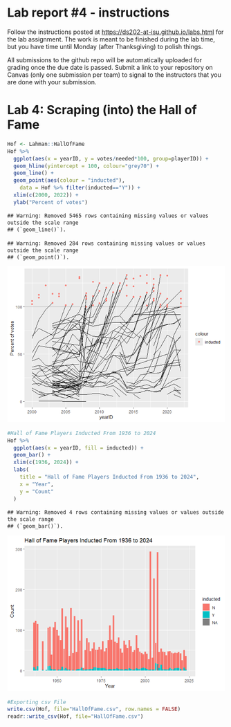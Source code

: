 
<!-- README.md is generated from README.Rmd. Please edit the README.Rmd file -->

# Lab report \#4 - instructions

Follow the instructions posted at
<https://ds202-at-isu.github.io/labs.html> for the lab assignment. The
work is meant to be finished during the lab time, but you have time
until Monday (after Thanksgiving) to polish things.

All submissions to the github repo will be automatically uploaded for
grading once the due date is passed. Submit a link to your repository on
Canvas (only one submission per team) to signal to the instructors that
you are done with your submission.

# Lab 4: Scraping (into) the Hall of Fame

``` r
Hof <- Lahman::HallOfFame
Hof %>% 
  ggplot(aes(x = yearID, y = votes/needed*100, group=playerID)) +
  geom_hline(yintercept = 100, colour="grey70") + 
  geom_line() +
  geom_point(aes(colour = "inducted"), 
    data = Hof %>% filter(inducted=="Y")) +
  xlim(c(2000, 2022)) +
  ylab("Percent of votes")
```

    ## Warning: Removed 5465 rows containing missing values or values outside the scale range
    ## (`geom_line()`).

    ## Warning: Removed 284 rows containing missing values or values outside the scale range
    ## (`geom_point()`).

![](README_files/figure-gfm/unnamed-chunk-1-1.png)<!-- -->

``` r
#Hall of Fame Players Inducted From 1936 to 2024
Hof %>% 
  ggplot(aes(x = yearID, fill = inducted)) +
  geom_bar() +
  xlim(c(1936, 2024)) +
  labs(
    title = "Hall of Fame Players Inducted From 1936 to 2024",
    x = "Year",
    y = "Count"
  )
```

    ## Warning: Removed 4 rows containing missing values or values outside the scale range
    ## (`geom_bar()`).

![](README_files/figure-gfm/unnamed-chunk-1-2.png)<!-- -->

``` r
#Exporting csv File
write.csv(Hof, file="HallOfFame.csv", row.names = FALSE)
readr::write_csv(Hof, file="HallOfFame.csv")
```
